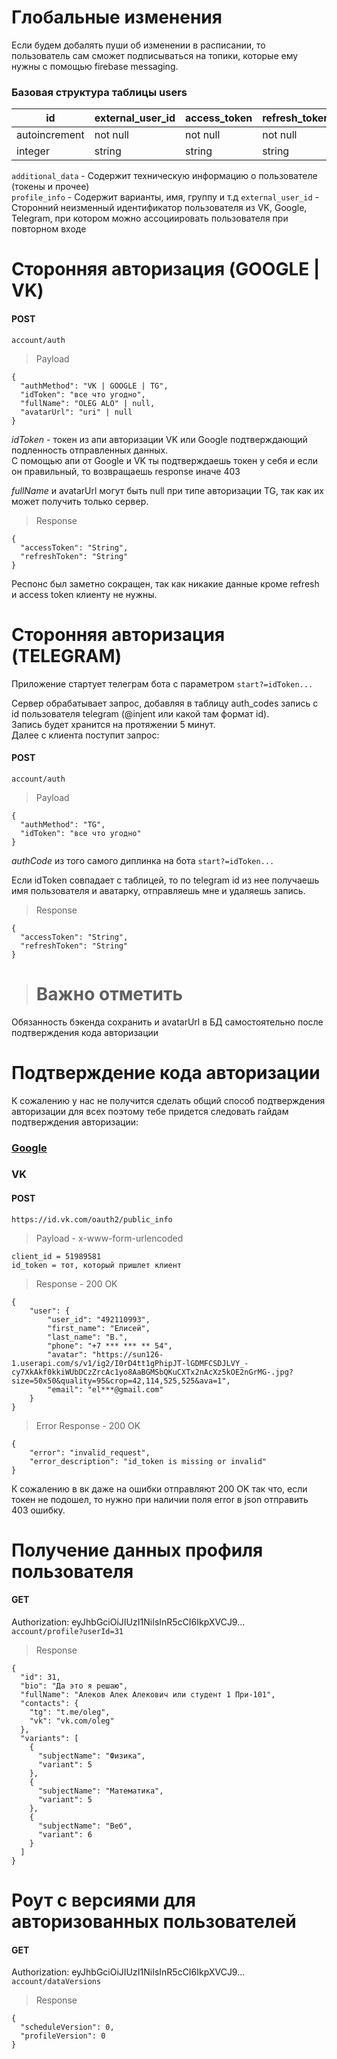 # Глобальные изменения

Если будем добалять пуши об изменении в расписании, то пользователь сам сможет подписываться на топики, которые ему нужны с помощью firebase messaging.

### Базовая структура таблицы users

| id            | external_user_id | access_token | refresh_token | additional_data | profile_info |
|---------------|------------------|--------------|---------------|-----------------|--------------|
| autoincrement | not null         | not null     | not null      |                 |              |
| integer       | string           | string       | string        | json            | json         |

`additional_data` - Содержит техническую информацию о пользователе (токены и прочее)<br>
`profile_info` - Содержит варианты, имя, группу и т.д
`external_user_id` - Сторонний неизменный идентификатор пользователя из VK, Google, Telegram, при котором можно ассоциировать пользователя при повторном входе

# Сторонняя авторизация (GOOGLE | VK)

#### POST
`account/auth`

> Payload
```
{
  "authMethod": "VK | GOOGLE | TG",
  "idToken": "все что угодно",
  "fullName": "OLEG ALO" | null,
  "avatarUrl": "uri" | null
}
```

*idToken* - токен из апи авторизации VK или Google подтверждающий подленность отправленных данных.<br>
С помощью апи от Google и VK ты подтверждаешь токен у себя и если он правильный, то возвращаешь response иначе 403<br>

*fullName* и avatarUrl могут быть null при типе авторизации TG, так как их может получить только сервер.

> Response
```
{
  "accessToken": "String",
  "refreshToken": "String"
}
```

Респонс был заметно сокращен, так как никакие данные кроме refresh и access token клиенту не нужны.

# Сторонняя авторизация (TELEGRAM)

Приложение стартует телеграм бота с параметром `start?=idToken...`

Сервер обрабатывает запрос, добавляя в таблицу auth_codes запись с id пользователя telegram (@injent или какой там формат id).<br>
Запись будет хранится на протяжении 5 минут.<br>
Далее с клиента поступит запрос:

#### POST
`account/auth`

> Payload
```
{
  "authMethod": "TG",
  "idToken": "все что угодно"
}
```

*authCode* из того самого диплинка на бота `start?=idToken...`

Если idToken совпадает с таблицей, то по telegram id из нее получаешь имя пользователя и аватарку, отправляешь мне и удаляешь запись.

> Response
```
{
  "accessToken": "String",
  "refreshToken": "String"
}
```

> # Важно отметить
Обязанность бэкенда сохранить  и avatarUrl в БД самостоятельно после подтверждения кода авторизации

# Подтверждение кода авторизации
К сожалению у нас не получится сделать общий способ подтверждения авторизации для всех поэтому тебе придется следовать гайдам подтверждения авторизации:

### [Google](https://developers.google.com/identity/gsi/web/guides/verify-google-id-token?hl=ru#%D0%BF%D0%B8%D1%82%D0%BE%D0%BD)

### VK

#### POST
`https://id.vk.com/oauth2/public_info`<br>

> Payload - x-www-form-urlencoded
```
client_id = 51989581
id_token = тот, который пришлет клиент
```

> Response - 200 OK
```
{
    "user": {
        "user_id": "492110993",
        "first_name": "Елисей",
        "last_name": "В.",
        "phone": "+7 *** *** ** 54",
        "avatar": "https://sun126-1.userapi.com/s/v1/ig2/I0rD4tt1gPhipJT-lGDMFCSDJLVY_-cy7XkAkf0kkiWUbDCzZrcAc1yo8AaBGMSbQKuCXTx2nAcXz5kOE2nGrMG-.jpg?size=50x50&quality=95&crop=42,114,525,525&ava=1",
        "email": "el***@gmail.com"
    }
}
```

> Error Response - 200 OK
```
{
    "error": "invalid_request",
    "error_description": "id_token is missing or invalid"
}
```

К сожалению в вк даже на ошибки отправляют 200 OK так что, если токен не подошел, то нужно при наличии поля error в json отправить 403 ошибку.

# Получение данных профиля пользователя

#### GET
Authorization: eyJhbGciOiJIUzI1NiIsInR5cCI6IkpXVCJ9...<br>
`account/profile?userId=31`<br>

> Response
```
{
  "id": 31,
  "bio": "Да это я решаю",
  "fullName": "Алеков Алек Алекович или студент 1 При-101",
  "contacts": {
    "tg": "t.me/oleg",
    "vk": "vk.com/oleg"
  },
  "variants": [
    {
      "subjectName": "Физика",
      "variant": 5
    },
    {
      "subjectName": "Математика",
      "variant": 5
    },
    {
      "subjectName": "Веб",
      "variant": 6
    }
  ]
}
```

# Роут с версиями для авторизованных пользователей

#### GET
Authorization: eyJhbGciOiJIUzI1NiIsInR5cCI6IkpXVCJ9...<br>
`account/dataVersions`<br>

> Response
```
{
  "scheduleVersion": 0,
  "profileVersion": 0
}
```
